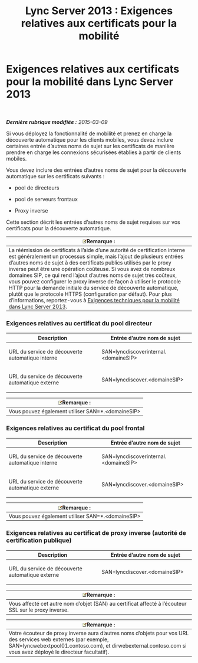 ﻿---
title: 'Lync Server 2013 : Exigences relatives aux certificats pour la mobilité'
TOCTitle: Exigences relatives aux certificats pour la mobilité
ms:assetid: bb0e97af-cf60-4271-a0ab-654429d884ea
ms:mtpsurl: https://technet.microsoft.com/fr-fr/library/Hh690044(v=OCS.15)
ms:contentKeyID: 49298654
ms.date: 05/20/2016
mtps_version: v=OCS.15
ms.translationtype: HT
---

# Exigences relatives aux certificats pour la mobilité dans Lync Server 2013

 

_**Dernière rubrique modifiée :** 2015-03-09_

Si vous déployez la fonctionnalité de mobilité et prenez en charge la découverte automatique pour les clients mobiles, vous devez inclure certaines entrée d’autres noms de sujet sur les certificats de manière prendre en charge les connexions sécurisées établies à partir de clients mobiles.

Vous devez inclure des entrées d’autres noms de sujet pour la découverte automatique sur les certificats suivants :

  - pool de directeurs

  - pool de serveurs frontaux

  - Proxy inverse

Cette section décrit les entrées d’autres noms de sujet requises sur vos certificats pour la découverte automatique.

<table>
<thead>
<tr class="header">
<th><img src="images/Gg398920.note(OCS.15).gif" title="note" alt="note" />Remarque :</th>
</tr>
</thead>
<tbody>
<tr class="odd">
<td>La réémission de certificats à l’aide d’une autorité de certification interne est généralement un processus simple, mais l’ajout de plusieurs entrées d’autres noms de sujet à des certificats publics utilisés par le proxy inverse peut être une opération coûteuse. Si vous avez de nombreux domaines SIP, ce qui rend l’ajout d’autres noms de sujet très coûteux, vous pouvez configurer le proxy inverse de façon à utiliser le protocole HTTP pour la demande initiale du service de découverte automatique, plutôt que le protocole HTTPS (configuration par défaut). Pour plus d’informations, reportez-vous à <a href="lync-server-2013-technical-requirements-for-mobility.md">Exigences techniques pour la mobilité dans Lync Server 2013</a>.</td>
</tr>
</tbody>
</table>


### Exigences relatives au certificat du pool directeur

<table>
<colgroup>
<col style="width: 50%" />
<col style="width: 50%" />
</colgroup>
<thead>
<tr class="header">
<th>Description</th>
<th>Entrée d’autre nom de sujet</th>
</tr>
</thead>
<tbody>
<tr class="odd">
<td><p>URL du service de découverte automatique interne</p></td>
<td><p>SAN=lyncdiscoverinternal.&lt;domaineSIP&gt;</p></td>
</tr>
<tr class="even">
<td><p>URL du service de découverte automatique externe</p></td>
<td><p>SAN=lyncdiscover.&lt;domaineSIP&gt;</p></td>
</tr>
</tbody>
</table>


<table>
<thead>
<tr class="header">
<th><img src="images/Gg398920.note(OCS.15).gif" title="note" alt="note" />Remarque :</th>
</tr>
</thead>
<tbody>
<tr class="odd">
<td>Vous pouvez également utiliser SAN=*.&lt;domaineSIP&gt;</td>
</tr>
</tbody>
</table>


### Exigences relatives au certificat du pool frontal

<table>
<colgroup>
<col style="width: 50%" />
<col style="width: 50%" />
</colgroup>
<thead>
<tr class="header">
<th>Description</th>
<th>Entrée d’autre nom de sujet</th>
</tr>
</thead>
<tbody>
<tr class="odd">
<td><p>URL du service de découverte automatique interne</p></td>
<td><p>SAN=lyncdiscoverinternal.&lt;domaineSIP&gt;</p></td>
</tr>
<tr class="even">
<td><p>URL du service de découverte automatique externe</p></td>
<td><p>SAN=lyncdiscover.&lt;domaineSIP&gt;</p></td>
</tr>
</tbody>
</table>


<table>
<thead>
<tr class="header">
<th><img src="images/Gg398920.note(OCS.15).gif" title="note" alt="note" />Remarque :</th>
</tr>
</thead>
<tbody>
<tr class="odd">
<td>Vous pouvez également utiliser SAN=*.&lt;domaineSIP&gt;</td>
</tr>
</tbody>
</table>


### Exigences relatives au certificat de proxy inverse (autorité de certification publique)

<table>
<colgroup>
<col style="width: 50%" />
<col style="width: 50%" />
</colgroup>
<thead>
<tr class="header">
<th>Description</th>
<th>Entrée d’autre nom de sujet</th>
</tr>
</thead>
<tbody>
<tr class="odd">
<td><p>URL du service de découverte automatique externe</p></td>
<td><p>SAN=lyncdiscover.&lt;domaineSIP&gt;</p></td>
</tr>
</tbody>
</table>


<table>
<thead>
<tr class="header">
<th><img src="images/Gg398920.note(OCS.15).gif" title="note" alt="note" />Remarque :</th>
</tr>
</thead>
<tbody>
<tr class="odd">
<td>Vous affecté cet autre nom d’objet (SAN) au certificat affecté à l’écouteur SSL sur le proxy inverse.</td>
</tr>
</tbody>
</table>


<table>
<thead>
<tr class="header">
<th><img src="images/Gg398920.note(OCS.15).gif" title="note" alt="note" />Remarque :</th>
</tr>
</thead>
<tbody>
<tr class="odd">
<td>Votre écouteur de proxy inverse aura d’autres noms d’objets pour vos URL des services web externes (par exemple, SAN=lyncwebextpool01.contoso.com), et dirwebexternal.contoso.com si vous avez déployé le directeur facultatif).</td>
</tr>
</tbody>
</table>

